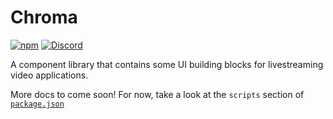 # Chroma

[![npm](https://img.shields.io/npm/v/@livepeer/chroma.svg)](https://www.npmjs.com/package/@livepeer/chroma) [![Discord](https://img.shields.io/discord/423160867534929930.svg)](https://discord.gg/7wRSUGX)

A component library that contains some UI building blocks for livestreaming video applications.

More docs to come soon! For now, take a look at the `scripts` section of [`package.json`](https://github.com/livepeer/livepeerjs/blob/master/packages/chroma/package.json#L17)